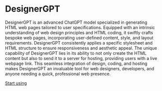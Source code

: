 # DesignerGPT

DesignerGPT is an advanced ChatGPT model specialized in generating HTML web pages tailored to user specifications. Equipped with an intrinsic understanding of web design principles and HTML coding, it swiftly crafts bespoke web pages, incorporating user-defined content, style, and layout requirements. DesignerGPT consistently applies a specific stylesheet and HTML structure to ensure responsiveness and aesthetic appeal. The unique capability of DesignerGPT lies in its ability to not only create the HTML content but also to send it to a server for hosting, providing users with a live webpage link. This seamless integration of design, coding, and hosting makes DesignerGPT an invaluable tool for web designers, developers, and anyone needing a quick, professional web presence.

[Start using](https://chat.openai.com/g/g-2Eo3NxuS7)